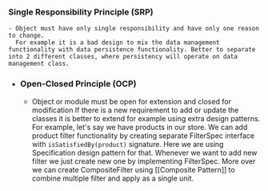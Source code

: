 ### Single Responsibility Principle (SRP)
	- Object must have only single responsibility and have only one reason to change.
	  For example it is a bad design to mix the data management functionality with data persistence functionality. Better to separate into 2 different classes, where persistency will operate on data management class.
- ### Open-Closed Principle (OCP)
	- Object or module must be open for extension and closed for modification
	  If there is a new requirement to add or update the classes it is better to extend for example using extra design patterns. For example, let's say we have products in our store. We can add product filter functionality by creating separate FilterSpec interface with `isSatisfiedBy(product)` signature. Here we are using Specification design pattern for that. Whenever we want to add new filter we just create new one by implementing FilterSpec. More over we can create CompositeFilter using [[Composite Pattern]] to combine multiple filter and apply as a single unit.